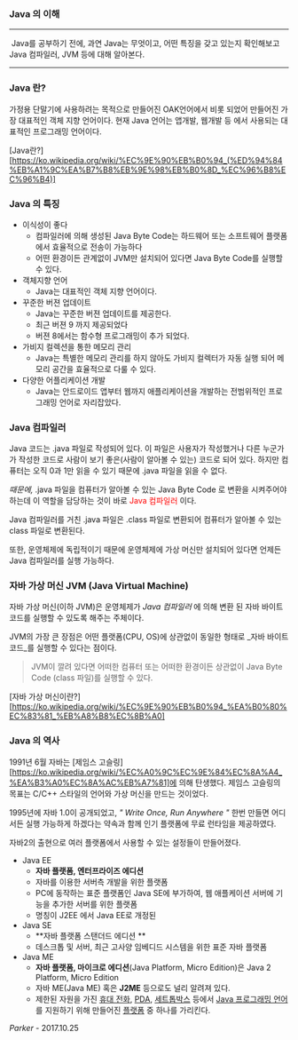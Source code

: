 ### Java 의 이해

---

​	Java를 공부하기 전에, 과연 Java는 무엇이고, 어떤 특징을 갖고 있는지 확인해보고 Java 컴파일러, JVM 등에 대해 알아본다.

---





### Java 란?

<p>

가정용 단말기에 사용하려는 목적으로 만들어진 OAK언어에서 비롯 되었어 만들어진 가장 대표적인 객체 지향 언어이다.  현재 Java 언어는 앱개발, 웹개발 등 에서 사용되는 대표적인 프로그래밍 언어이다. 

[Java란?][https://ko.wikipedia.org/wiki/%EC%9E%90%EB%B0%94_(%ED%94%84%EB%A1%9C%EA%B7%B8%EB%9E%98%EB%B0%8D_%EC%96%B8%EC%96%B4)]

</p>



### Java 의 특징

+ 이식성이 좋다
  + 컴파일러에 의해 생성된 Java Byte Code는 하드웨어 또는 소프트웨어 플랫폼에서 효율적으로 전송이 가능하다
  + 어떤 환경이든 관계없이 JVM만 설치되어 있다면 Java Byte Code를 실행할 수 있다.
+ 객체지향 언어
  + Java는 대표적인 객체 지향 언어이다.
+ 꾸준한 버젼 업데이트
  + Java는 꾸준한 버젼 업데이트를 제공한다.
  + 최근 버젼 9 까지 제공되었다
  + 버젼 8에서는 함수형 프로그래밍이 추가 되었다.
+ 가비지 컬렉션을 통한 메모리 관리
  + Java는 특별한 메모리 관리를 하지 않아도 가비지 컬렉터가 자동 실행 되어 메모리 공간을 효율적으로 다룰 수 있다.
+ 다양한 어플리케이션 개발
  + Java는 안드로이드 앱부터 웹까지 애플리케이션을 개발하는 전범위적인 프로그래밍 언어로 자리잡았다.





### Java 컴파일러

<p>

Java 코드는 .java 파일로 작성되어 있다. 이 파일은 사용자가 작성했거나 다른 누군가가 작성한 코드로 사람이 보기 좋은(사람이 알아볼 수 있는) 코드로 되어 있다. 하지만 컴퓨터는 오직 0과 1만 읽을 수 있기 때문에 .java 파일을 읽을 수 없다.

_때문에,_ .java 파일을 컴퓨터가 알아볼 수 있는 Java Byte Code 로 변환을 시켜주어야 하는데 이 역할을 담당하는 것이 바로 <span style="color:red">Java 컴파일러</span> 이다.

Java 컴파일러를 거친 .java 파일은 .class 파일로 변환되어 컴퓨터가 알아볼 수 있는 class 파일로 변환된다.

또한, 운영체제에 독립적이기 때문에 운영체제에 가상 머신만 설치되어 있다면 언제든 Java 컴파일러를 실행 가능하다.

</p>





### 자바 가상 머신 JVM (Java Virtual Machine)

<p>

자바 가상 머신(이하 JVM)은 운영체제가 _Java 컴파일러_ 에 의해 변환 된 자바 바이트 코드를 실행할 수 있도록 해주는 주체이다.

 JVM의 가장 큰 장점은 어떤 플랫폼(CPU, OS)에 상관없이 동일한 형태로 _자바 바이트 코드_를 실행할 수 있다는 점이다. 

> JVM이 깔려 있다면 어떠한 컴퓨터 또는 어떠한 환경이든 상관없이 Java Byte Code (class 파일)를 실행할 수 있다.

[자바 가상 머신이란?][https://ko.wikipedia.org/wiki/%EC%9E%90%EB%B0%94_%EA%B0%80%EC%83%81_%EB%A8%B8%EC%8B%A0]

</p>

### Java 의 역사

<p>

1991년 6월 자바는 [제임스 고슬링][https://ko.wikipedia.org/wiki/%EC%A0%9C%EC%9E%84%EC%8A%A4_%EA%B3%A0%EC%8A%AC%EB%A7%81]에 의해 탄생했다. 제임스 고슬링의 목표는 C/C++ 스타일의 언어와 가상 머신을 만드는 것이었다. 

1995년에 자바 1.0이 공개되었고, *" Write Once, Run Anywhere "* 한번 만들면 어디서든 실행 가능하게 하겠다는 약속과 함께 인기 플랫폼에 무료 런타임을 제공하였다.

자바2의 출현으로 여러 플랫폼에서 사용할 수 있는 설정들이 만들어졌다.

</p>

+ Java EE
  + **자바 플랫폼, 엔터프라이즈 에디션**
  + 자바를 이용한 서버측 개발을 위한 플랫폼
  + PC에 동작하는 표준 플랫폼인 Java SE에 부가하여, 웹 애플케이션 서버에 기능을 추가한 서버를 위한 플랫폼
  + 명칭이 J2EE 에서 Java EE로 개정된
+ Java SE
  + **자바 플랫폼 스탠더드 에디션 **
  + 데스크톱 및 서버, 최근 고사양 임베디드 시스템을 위한 표준 자바 플랫폼
+ Java ME
  + **자바 플랫폼, 마이크로 에디션**(Java Platform, Micro Edition)은 Java 2 Platform, Micro Edition
  + 자바 ME(Java ME) 혹은 **J2ME** 등으로도 널리 알려져 있다. 
  + 제한된 자원을 가진 [휴대 전화](https://ko.wikipedia.org/wiki/%ED%9C%B4%EB%8C%80_%EC%A0%84%ED%99%94), [PDA](https://ko.wikipedia.org/wiki/PDA), [세트톱박스](https://ko.wikipedia.org/wiki/%EC%84%B8%ED%8A%B8%ED%86%B1%EB%B0%95%EC%8A%A4) 등에서 [Java 프로그래밍 언어](https://ko.wikipedia.org/wiki/%EC%9E%90%EB%B0%94_(%ED%94%84%EB%A1%9C%EA%B7%B8%EB%9E%98%EB%B0%8D_%EC%96%B8%EC%96%B4))를 지원하기 위해 만들어진 [플랫폼](https://ko.wikipedia.org/wiki/%EC%BB%B4%ED%93%A8%ED%8C%85_%ED%94%8C%EB%9E%AB%ED%8F%BC) 중 하나를 가리킨다.





 _Parker_	- 2017.10.25


